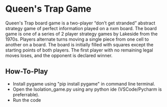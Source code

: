 # Queen's Trap Game

Queen's Trap board game is a two-player “don’t get stranded” abstract strategy game of perfect information played on a nxm board. The board game is one of a series of 2 player strategy games by Lakeside from the 1970s.
Players alternate turns moving a single piece from one cell to another on a board. The board is initially filled with squares except the starting points of both players.
The first player with no remaining legal moves loses, and the opponent is declared winner.

<!--![readme](https://github.com/Rupok1/Queens_Trap-AI-Game/assets/63110863/c7353211-3011-489e-aa16-09d029839e08)-->


## How-To-Play
- Install pygame using "pip install pygame" in command line terminal.
- Open the Isolation_game.py using any python ide (VSCode/Pycharm is preferrable).
- Run the code

